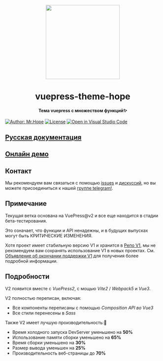 <!-- markdownlint-disable -->
<p align="center">
  <img width="240" src="https://vuepress-theme-hope.github.io/v2/logo.svg" style="text-align: center;">
</p>
<h1 align="center">vuepress-theme-hope</h1>
<h4 align="center">Тема vuepress с множеством функций✨</h4>

[![Author: Mr.Hope](https://img.shields.io/badge/author-Mr.Hope-blue.svg?style=for-the-badge)](https://mrhope.site)
[![License](https://img.shields.io/npm/l/vuepress-theme-hope.svg?style=for-the-badge)](https://github.com/vuepress-theme-hope/vuepress-theme-hope/blob/main/LICENSE)
[![Open in Visual Studio Code](https://img.shields.io/badge/-open%20in%20vscode-blue?style=for-the-badge&logo=visualstudiocode)](https://open.vscode.dev/vuepress-theme-hope/vuepress-theme-hope)

## [Русская документация](https://vuepress-theme-hope.github.io/v2/ru/)

## [Онлайн демо](https://stackblitz.com/fork/vuepress-theme-hope)

## Контакт

Мы рекомендуем вам связаться с помощью [issues](https://github.com/vuepress-theme-hope/vuepress-theme-hope/issues) и [дискуссий](https://github.com/vuepress-theme-hope/vuepress-theme-hope/discussions), но вы можете присоединиться к нашей [группе telegram!](https://t.me/vuepressthemehope).

## Примечание

Текущая ветка основана на VuePress@v2 и все еще находится в стадии бета-тестирования.

Это означает, что функции и API ненадежны, и в будущих выпусках могут быть КРИТИЧЕСКИЕ ИЗМЕНЕНИЯ.

Хотя проект имеет стабильную версию V1 и хранится в [Репо V1](https://github.com/vuepress-theme-hope/vuepress-theme-hope-v1/), мы не рекомендуем вам сохранять использование V1 в новых проектах. См. [Объявление об окончании поддержки V1](https://github.com/vuepress-theme-hope/vuepress-theme-hope/discussions/1535) для получения более подробной информации.

## Подробности

V2 появится вместе с _VuePress2_, с мощью _Vite2_ / _Webpack5_ и _Vue3_.

V2 полностью переписан, включая:

- Все компоненты переписаны с помощью _Composition API во Vue3_
- Все стили перенесены в _Sass_

Также V2 имеет лучшую производительность:🚀

- Время холодного запуска DevServer уменьшено на **50%**
- Использование памяти сборки уменьшено на **65%**
- Время сборки уменьшено на **30%**
- Размер вывода уменьшен на **25%**
- Производительность веб-страницы до **70%**
